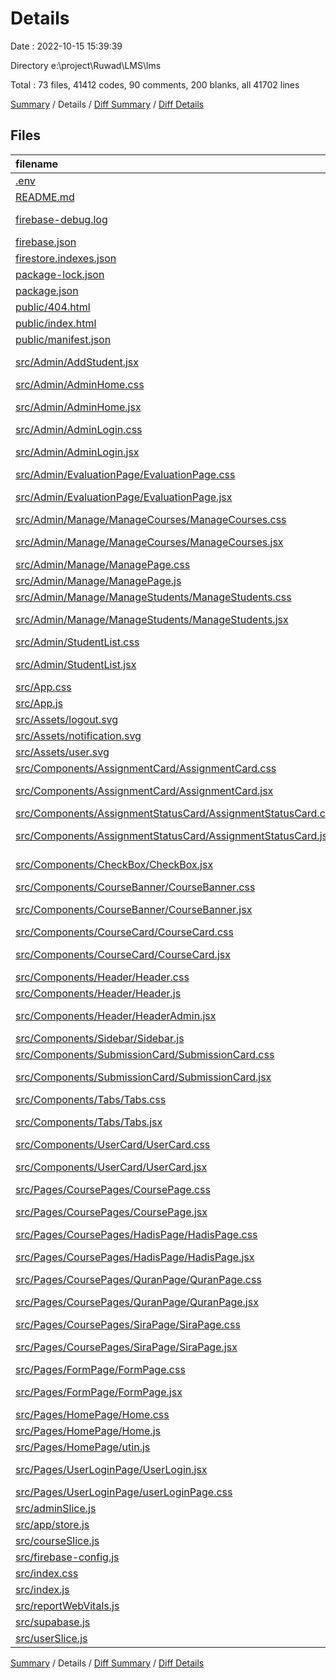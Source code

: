 # Details

Date : 2022-10-15 15:39:39

Directory e:\\project\\Ruwad\\LMS\\lms

Total : 73 files,  41412 codes, 90 comments, 200 blanks, all 41702 lines

[Summary](results.md) / Details / [Diff Summary](diff.md) / [Diff Details](diff-details.md)

## Files
| filename | language | code | comment | blank | total |
| :--- | :--- | ---: | ---: | ---: | ---: |
| [.env](/.env) | Properties | 1 | 0 | 0 | 1 |
| [README.md](/README.md) | Markdown | 26 | 0 | 21 | 47 |
| [firebase-debug.log](/firebase-debug.log) | (Read Error) | 0 | 0 | 0 | 0 |
| [firebase.json](/firebase.json) | JSON | 11 | 10 | 0 | 21 |
| [firestore.indexes.json](/firestore.indexes.json) | JSON | 4 | 0 | 1 | 5 |
| [package-lock.json](/package-lock.json) | JSON | 39,297 | 0 | 1 | 39,298 |
| [package.json](/package.json) | JSON | 47 | 0 | 1 | 48 |
| [public/404.html](/public/404.html) | HTML | 32 | 0 | 2 | 34 |
| [public/index.html](/public/index.html) | HTML | 20 | 23 | 1 | 44 |
| [public/manifest.json](/public/manifest.json) | JSON | 25 | 0 | 1 | 26 |
| [src/Admin/AddStudent.jsx](/src/Admin/AddStudent.jsx) | JavaScript React | 0 | 0 | 1 | 1 |
| [src/Admin/AdminHome.css](/src/Admin/AdminHome.css) | CSS | 6 | 0 | 1 | 7 |
| [src/Admin/AdminHome.jsx](/src/Admin/AdminHome.jsx) | JavaScript React | 34 | 0 | 4 | 38 |
| [src/Admin/AdminLogin.css](/src/Admin/AdminLogin.css) | CSS | 3 | 0 | 1 | 4 |
| [src/Admin/AdminLogin.jsx](/src/Admin/AdminLogin.jsx) | JavaScript React | 74 | 1 | 3 | 78 |
| [src/Admin/EvaluationPage/EvaluationPage.css](/src/Admin/EvaluationPage/EvaluationPage.css) | CSS | 44 | 4 | 1 | 49 |
| [src/Admin/EvaluationPage/EvaluationPage.jsx](/src/Admin/EvaluationPage/EvaluationPage.jsx) | JavaScript React | 62 | 0 | 4 | 66 |
| [src/Admin/Manage/ManageCourses/ManageCourses.css](/src/Admin/Manage/ManageCourses/ManageCourses.css) | CSS | 29 | 0 | 2 | 31 |
| [src/Admin/Manage/ManageCourses/ManageCourses.jsx](/src/Admin/Manage/ManageCourses/ManageCourses.jsx) | JavaScript React | 48 | 0 | 5 | 53 |
| [src/Admin/Manage/ManagePage.css](/src/Admin/Manage/ManagePage.css) | CSS | 10 | 3 | 1 | 14 |
| [src/Admin/Manage/ManagePage.js](/src/Admin/Manage/ManagePage.js) | JavaScript | 32 | 0 | 4 | 36 |
| [src/Admin/Manage/ManageStudents/ManageStudents.css](/src/Admin/Manage/ManageStudents/ManageStudents.css) | CSS | 47 | 2 | 1 | 50 |
| [src/Admin/Manage/ManageStudents/ManageStudents.jsx](/src/Admin/Manage/ManageStudents/ManageStudents.jsx) | JavaScript React | 68 | 0 | 3 | 71 |
| [src/Admin/StudentList.css](/src/Admin/StudentList.css) | CSS | 6 | 0 | 1 | 7 |
| [src/Admin/StudentList.jsx](/src/Admin/StudentList.jsx) | JavaScript React | 40 | 0 | 4 | 44 |
| [src/App.css](/src/App.css) | CSS | 0 | 0 | 1 | 1 |
| [src/App.js](/src/App.js) | JavaScript | 82 | 12 | 3 | 97 |
| [src/Assets/logout.svg](/src/Assets/logout.svg) | XML | 56 | 1 | 1 | 58 |
| [src/Assets/notification.svg](/src/Assets/notification.svg) | XML | 6 | 0 | 1 | 7 |
| [src/Assets/user.svg](/src/Assets/user.svg) | XML | 54 | 1 | 1 | 56 |
| [src/Components/AssignmentCard/AssignmentCard.css](/src/Components/AssignmentCard/AssignmentCard.css) | CSS | 22 | 2 | 1 | 25 |
| [src/Components/AssignmentCard/AssignmentCard.jsx](/src/Components/AssignmentCard/AssignmentCard.jsx) | JavaScript React | 13 | 0 | 3 | 16 |
| [src/Components/AssignmentStatusCard/AssignmentStatusCard.css](/src/Components/AssignmentStatusCard/AssignmentStatusCard.css) | CSS | 34 | 0 | 1 | 35 |
| [src/Components/AssignmentStatusCard/AssignmentStatusCard.jsx](/src/Components/AssignmentStatusCard/AssignmentStatusCard.jsx) | JavaScript React | 24 | 0 | 3 | 27 |
| [src/Components/CheckBox/CheckBox.jsx](/src/Components/CheckBox/CheckBox.jsx) | JavaScript React | 20 | 1 | 5 | 26 |
| [src/Components/CourseBanner/CourseBanner.css](/src/Components/CourseBanner/CourseBanner.css) | CSS | 38 | 2 | 2 | 42 |
| [src/Components/CourseBanner/CourseBanner.jsx](/src/Components/CourseBanner/CourseBanner.jsx) | JavaScript React | 23 | 0 | 3 | 26 |
| [src/Components/CourseCard/CourseCard.css](/src/Components/CourseCard/CourseCard.css) | CSS | 33 | 2 | 2 | 37 |
| [src/Components/CourseCard/CourseCard.jsx](/src/Components/CourseCard/CourseCard.jsx) | JavaScript React | 13 | 0 | 3 | 16 |
| [src/Components/Header/Header.css](/src/Components/Header/Header.css) | CSS | 55 | 7 | 2 | 64 |
| [src/Components/Header/Header.js](/src/Components/Header/Header.js) | JavaScript | 45 | 0 | 4 | 49 |
| [src/Components/Header/HeaderAdmin.jsx](/src/Components/Header/HeaderAdmin.jsx) | JavaScript React | 44 | 0 | 3 | 47 |
| [src/Components/Sidebar/Sidebar.js](/src/Components/Sidebar/Sidebar.js) | JavaScript | 5 | 0 | 3 | 8 |
| [src/Components/SubmissionCard/SubmissionCard.css](/src/Components/SubmissionCard/SubmissionCard.css) | CSS | 10 | 0 | 1 | 11 |
| [src/Components/SubmissionCard/SubmissionCard.jsx](/src/Components/SubmissionCard/SubmissionCard.jsx) | JavaScript React | 21 | 0 | 3 | 24 |
| [src/Components/Tabs/Tabs.css](/src/Components/Tabs/Tabs.css) | CSS | 21 | 0 | 2 | 23 |
| [src/Components/Tabs/Tabs.jsx](/src/Components/Tabs/Tabs.jsx) | JavaScript React | 27 | 0 | 3 | 30 |
| [src/Components/UserCard/UserCard.css](/src/Components/UserCard/UserCard.css) | CSS | 27 | 0 | 1 | 28 |
| [src/Components/UserCard/UserCard.jsx](/src/Components/UserCard/UserCard.jsx) | JavaScript React | 24 | 1 | 3 | 28 |
| [src/Pages/CoursePages/CoursePage.css](/src/Pages/CoursePages/CoursePage.css) | CSS | 6 | 0 | 1 | 7 |
| [src/Pages/CoursePages/CoursePage.jsx](/src/Pages/CoursePages/CoursePage.jsx) | JavaScript React | 51 | 1 | 4 | 56 |
| [src/Pages/CoursePages/HadisPage/HadisPage.css](/src/Pages/CoursePages/HadisPage/HadisPage.css) | CSS | 0 | 0 | 1 | 1 |
| [src/Pages/CoursePages/HadisPage/HadisPage.jsx](/src/Pages/CoursePages/HadisPage/HadisPage.jsx) | JavaScript React | 20 | 0 | 3 | 23 |
| [src/Pages/CoursePages/QuranPage/QuranPage.css](/src/Pages/CoursePages/QuranPage/QuranPage.css) | CSS | 0 | 0 | 1 | 1 |
| [src/Pages/CoursePages/QuranPage/QuranPage.jsx](/src/Pages/CoursePages/QuranPage/QuranPage.jsx) | JavaScript React | 20 | 0 | 3 | 23 |
| [src/Pages/CoursePages/SiraPage/SiraPage.css](/src/Pages/CoursePages/SiraPage/SiraPage.css) | CSS | 0 | 0 | 1 | 1 |
| [src/Pages/CoursePages/SiraPage/SiraPage.jsx](/src/Pages/CoursePages/SiraPage/SiraPage.jsx) | JavaScript React | 20 | 0 | 3 | 23 |
| [src/Pages/FormPage/FormPage.css](/src/Pages/FormPage/FormPage.css) | CSS | 42 | 0 | 1 | 43 |
| [src/Pages/FormPage/FormPage.jsx](/src/Pages/FormPage/FormPage.jsx) | JavaScript React | 90 | 3 | 5 | 98 |
| [src/Pages/HomePage/Home.css](/src/Pages/HomePage/Home.css) | CSS | 17 | 2 | 2 | 21 |
| [src/Pages/HomePage/Home.js](/src/Pages/HomePage/Home.js) | JavaScript | 75 | 0 | 5 | 80 |
| [src/Pages/HomePage/utin.js](/src/Pages/HomePage/utin.js) | JavaScript | 15 | 2 | 3 | 20 |
| [src/Pages/UserLoginPage/UserLogin.jsx](/src/Pages/UserLoginPage/UserLogin.jsx) | JavaScript React | 76 | 1 | 6 | 83 |
| [src/Pages/UserLoginPage/userLoginPage.css](/src/Pages/UserLoginPage/userLoginPage.css) | CSS | 57 | 0 | 3 | 60 |
| [src/adminSlice.js](/src/adminSlice.js) | JavaScript | 18 | 0 | 3 | 21 |
| [src/app/store.js](/src/app/store.js) | JavaScript | 36 | 0 | 7 | 43 |
| [src/courseSlice.js](/src/courseSlice.js) | JavaScript | 15 | 0 | 2 | 17 |
| [src/firebase-config.js](/src/firebase-config.js) | JavaScript | 13 | 0 | 3 | 16 |
| [src/index.css](/src/index.css) | CSS | 12 | 0 | 2 | 14 |
| [src/index.js](/src/index.js) | JavaScript | 25 | 3 | 4 | 32 |
| [src/reportWebVitals.js](/src/reportWebVitals.js) | JavaScript | 12 | 0 | 2 | 14 |
| [src/supabase.js](/src/supabase.js) | JavaScript | 111 | 6 | 13 | 130 |
| [src/userSlice.js](/src/userSlice.js) | JavaScript | 18 | 0 | 3 | 21 |

[Summary](results.md) / Details / [Diff Summary](diff.md) / [Diff Details](diff-details.md)